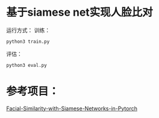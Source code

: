 # 基于siamese net实现人脸比对
运行方式：
训练：
```bash
python3 train.py
```

评估：
```bash
python3 eval.py
```

# 参考项目：
[Facial-Similarity-with-Siamese-Networks-in-Pytorch](https://github.com/harveyslash/Facial-Similarity-with-Siamese-Networks-in-Pytorch)
